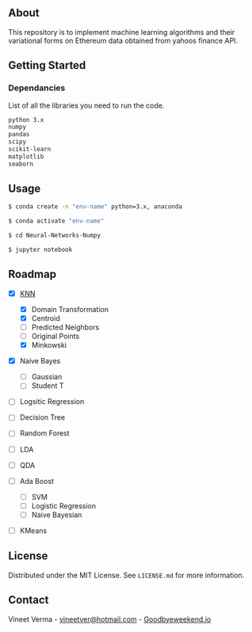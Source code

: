 ## About

This repository is to implement machine learning algorithms and their variational forms on Ethereum data obtained from yahoos finance API.

## Getting Started

### Dependancies

List of all the libraries you need to run the code.

  ```sh
  python 3.x
  numpy
  pandas
  scipy
  scikit-learn
  matplotlib
  seaborn
  ```


<!-- USAGE EXAMPLES -->
## Usage

  ```sh
  $ conda create -n "env-name" python=3.x, anaconda
 
  $ conda activate "env-name"
  
  $ cd Neural-Networks-Numpy
  
  $ jupyter notebook
  ```

## Roadmap

- [x] [KNN](https://github.com/vineetver/Machine-Learning/tree/main/Knn_and_variations)
  - [x] Domain Transformation
  - [x] Centroid
  - [ ] Predicted Neighbors 
  - [ ] Original Points
  - [x] Minkowski 
- [x] Naive Bayes
  - [ ] Gaussian
  - [ ] Student T
- [ ] Logsitic Regression
- [ ] Decision Tree
- [ ] Random Forest
- [ ] LDA
- [ ] QDA
- [ ] Ada Boost
  - [ ] SVM
  - [ ] Logistic Regression
  - [ ] Naive Bayesian
- [ ] KMeans


## License

Distributed under the MIT License. See `LICENSE.md` for more information.


## Contact

Vineet Verma - vineetver@hotmail.com - [Goodbyeweekend.io](https://www.goodbyeweekend.io/)
